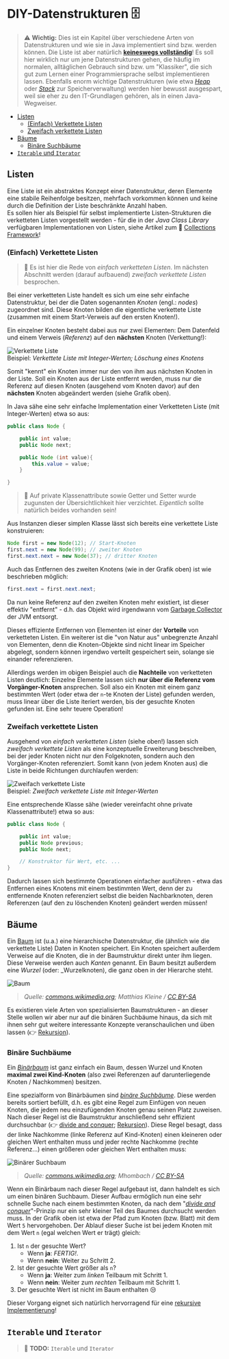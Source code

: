 # DIY-Datenstrukturen :file_cabinet:<!-- omit in toc -->

> :warning: **Wichtig:** Dies ist ein Kapitel über verschiedene Arten von Datenstrukturen und wie sie in Java implementiert sind bzw. werden können. Die Liste ist aber natürlich [**keineswegs vollständig**](https://en.wikipedia.org/wiki/List_of_data_structures)! Es soll hier wirklich nur um jene Datenstrukturen gehen, die häufig im normalen, alltäglichen Gebrauch sind bzw. um "Klassiker", die sich gut zum Lernen einer Programmiersprache selbst implementieren lassen. Ebenfalls enorm wichtige Datenstrukturen (wie etwa [_Heap_](https://de.wikipedia.org/wiki/Heap_(Datenstruktur)) oder [_Stack_](https://de.wikipedia.org/wiki/Stapelspeicher) zur Speicherverwaltung) werden hier bewusst ausgespart, weil sie eher zu den IT-Grundlagen gehören, als in einen Java-Wegweiser.

- [Listen](#listen)
  - [(Einfach) Verkettete Listen](#einfach-verkettete-listen)
  - [Zweifach verkettete Listen](#zweifach-verkettete-listen)
- [Bäume](#bäume)
  - [Binäre Suchbäume](#binäre-suchbäume)
- [`Iterable` und `Iterator`](#iterable-und-iterator)


## Listen

Eine Liste ist ein abstraktes Konzept einer Datenstruktur, deren Elemente eine stabile Reihenfolge besitzen, mehrfach vorkommen können und keine durch die Definition der Liste beschränkte Anzahl haben.  
Es sollen hier als Beispiel für selbst implementierte Listen-Strukturen die verketteten Listen vorgestellt werden - für die in der _Java Class Library_ verfügbaren Implementationen von Listen, siehe Artikel zum :telescope: [Collections Framework](Collections-Framework.md)!


### (Einfach) Verkettete Listen

> :speech_balloon: Es ist hier die Rede von _einfach verketteten Listen_. Im nächsten Abschnitt werden (darauf aufbauend) _zweifach verkettete Listen_ besprochen.

Bei einer verketteten Liste handelt es sich um eine sehr einfache Datenstruktur, bei der die Daten sogenannten _Knoten_ (engl.: _nodes_) zugeordnet sind. Diese Knoten bilden die eigentliche verkettete Liste (zusammen mit einem Start-Verweis auf den ersten Knoten!).  

Ein einzelner Knoten besteht dabei aus nur zwei Elementen: Dem Datenfeld und einem Verweis (_Referenz_) auf den **nächsten** Knoten (Verkettung!):

![Verkettete Liste](../assets/images/linked-list.png)  
Beispiel: _Verkettete Liste mit Integer-Werten; Löschung eines Knotens_

Somit "kennt" ein Knoten immer nur den von ihm aus nächsten Knoten in der Liste. Soll ein Knoten aus der Liste entfernt werden, muss nur die Referenz auf diesen Knoten (ausgehend vom Knoten davor) auf den **nächsten** Knoten abgeändert werden (siehe Grafik oben).

In Java sähe eine sehr einfache Implementation einer Verketteten Liste (mit Integer-Werten) etwa so aus:

```java
public class Node {

    public int value;
    public Node next;

    public Node (int value){
        this.value = value;
    }

}
```

> :speech_balloon: Auf private Klassenattribute sowie Getter und Setter wurde zugunsten der Übersichtlichkeit hier verzichtet. _Eigentlich_ sollte natürlich beides vorhanden sein!

Aus Instanzen dieser simplen Klasse lässt sich bereits eine verkettete Liste konstruieren:

```java
Node first = new Node(12); // Start-Knoten
first.next = new Node(99); // zweiter Knoten
first.next.next = new Node(37); // dritter Knoten
```

Auch das Entfernen des zweiten Knotens (wie in der Grafik oben) ist wie beschrieben möglich:

```java
first.next = first.next.next;
```

Da nun keine Referenz auf den zweiten Knoten mehr existiert, ist dieser effektiv "entfernt" - d.h. das Objekt wird irgendwann vom [Garbage Collector](https://de.wikipedia.org/wiki/Garbage_Collection) der JVM entsorgt.

Dieses effiziente Entfernen von Elementen ist einer der **Vorteile** von verketteten Listen. Ein weiterer ist die "von Natur aus" unbegrenzte Anzahl von Elementen, denn die Knoten-Objekte sind nicht linear im Speicher abgelegt, sondern können irgendwo verteilt gespeichert sein, solange sie einander referenzieren.

Allerdings werden im obigen Beispiel auch die **Nachteile** von verketteten Listen deutlich: Einzelne Elemente lassen sich **nur über die Referenz vom Vorgänger-Knoten** ansprechen. Soll also ein Knoten mit einem ganz bestimmten Wert (oder etwa der `n`-te Knoten der Liste) gefunden werden, muss linear über die Liste iteriert werden, bis der gesuchte Knoten gefunden ist. Eine sehr teuere Operation!


### Zweifach verkettete Listen

Ausgehend von _einfach verketteten Listen_ (siehe oben!) lassen sich _zweifach verkettete Listen_ als eine konzeptuelle Erweiterung beschreiben, bei der jeder Knoten nicht nur den Folgeknoten, sondern auch den Vorgänger-Knoten referenziert. Somit kann (von jedem Knoten aus) die Liste in beide Richtungen durchlaufen werden:

![Zweifach verkettete Liste](../assets/images/doubly-linked-list.png)  
Beispiel: _Zweifach verkettete Liste mit Integer-Werten_

Eine entsprechende Klasse sähe (wieder vereinfacht ohne private Klassenattribute!) etwa so aus:

```java
public class Node {

    public int value;
    public Node previous;
    public Node next;

    // Konstruktor für Wert, etc. ...
}
```

Dadurch lassen sich bestimmte Operationen einfacher ausführen - etwa das Entfernen eines Knotens mit einem bestimmten Wert, denn der zu entfernende Knoten referenziert selbst die beiden Nachbarknoten, deren Referenzen (auf den zu löschenden Knoten) geändert werden müssen!


## Bäume

Ein [Baum](https://de.wikipedia.org/wiki/Baum_(Datenstruktur)) ist (u.a.) eine hierarchische Datenstruktur, die (ähnlich wie die verkettete Liste) Daten in Knoten speichert. Ein Knoten speichert außerdem Verweise auf die Knoten, die in der Baumstruktur direkt unter ihm liegen. Diese Verweise werden auch _Kanten_ genannt. Ein Baum besitzt außerdem eine _Wurzel_ (oder: _Wurzelknoten), die ganz oben in der Hierarche steht.

![Baum](../assets/images/baum.png)  
> _Quelle: [commons.wikimedia.org](https://commons.wikimedia.org/wiki/File:Allgemeiner-baum.png); Matthias Kleine / [CC BY-SA](http://creativecommons.org/licenses/by-sa/3.0/)_

Es existieren viele Arten von spezialisierten Baumstrukturen - an dieser Stelle wollen wir aber nur auf die binären Suchbäume hinaus, da sich mit ihnen sehr gut weitere interessante Konzepte veranschaulichen und üben lassen (:point_right: [Rekursion](Rekursion.md)). 

### Binäre Suchbäume

Ein [_Binärbaum_](https://de.wikipedia.org/wiki/Bin%C3%A4rbaum) ist ganz einfach ein Baum, dessen Wurzel und Knoten **maximal zwei Kind-Knoten** (also zwei Referenzen auf darunterliegende Knoten / Nachkommen) besitzen.

Eine spezialform von Binärbäumen sind [_binäre Suchbäume_](https://de.wikipedia.org/wiki/Bin%C3%A4rer_Suchbaum). Diese werden bereits sortiert befüllt, d.h. es gibt eine Regel zum Einfügen von neuen Knoten, die jedem neu einzufügenden Knoten genau seinen Platz zuweisen. Nach dieser Regel ist die Baumstruktur anschließend sehr effizient durchsuchbar (:point_right: [divide and conquer](https://de.wikipedia.org/wiki/Teile_und_herrsche_(Informatik)); [Rekursion](Rekursion.md)). Diese Regel besagt, dass der linke Nachkomme (linke Referenz auf Kind-Knoten) einen kleineren oder gleichen Wert enthalten muss und jeder rechte Nachkomme (rechte Referenz...) einen größeren oder gleichen Wert enthalten muss:

![Binärer Suchbaum](../assets/images/BinärBaum_Suchbaum.jpg)  
> _Quelle: [commons.wikimedia.org](https://commons.wikimedia.org/wiki/File:Bin%C3%A4rBaum_Suchbaum.jpg); Mhombach / [CC BY-SA](https://creativecommons.org/licenses/by-sa/3.0)_ 

Wenn ein Binärbaum nach dieser Regel aufgebaut ist, dann halndelt es sich um einen binären Suchbaum. Dieser Aufbau ermöglich nun eine sehr schnelle Suche nach einem bestimmten Knoten, da nach dem "[_divide and conquer_](https://de.wikipedia.org/wiki/Teile_und_herrsche_(Informatik))"-Prinzip nur ein sehr kleiner Teil des Baumes durchsucht werden muss. In der Grafik oben ist etwa der Pfad zum Knoten (bzw. Blatt) mit dem Wert `5` hervorgehoben. Der Ablauf dieser Suche ist bei jedem Knoten mit dem Wert `n` (egal welchen Wert er trägt) gleich:

1. Ist `n` der gesuchte Wert?
   - Wenn **ja**: _FERTIG!_.
   - Wenn **nein**: Weiter zu Schritt 2.
2. Ist der gesuchte Wert größer als `n`?
   - Wenn **ja**: Weiter zum _linken_ Teilbaum mit Schritt 1.
   - Wenn **nein**: Weiter zum _rechten_ Teilbaum mit Schritt 1.
3. Der gesuchte Wert ist nicht im Baum enthalten :unamused:

Dieser Vorgang eignet sich natürlich hervorragend für eine [rekursive Implementierung](Rekursion.md)!


## `Iterable` und `Iterator`

> :construction: **TODO:** `Iterable` und `Iterator`




